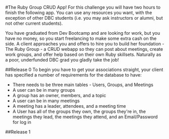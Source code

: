 #The Ruby Group CRUD App!
For this challenge you will have two hours to finish the following app. You can use any resources you want, with the exception of other DBC students (i.e. you may ask instructors or alumni, but not other current students).


You have graduated from Dev Bootcamp and are looking for work, but you have no money, so you start freelancing to make some extra cash on the side. A client approaches you and offers to hire you to build her foundation - The Ruby Group - a CRUD webapp so they can post about meetings, create work groups, and offer help based on their own Ruby skillsets. Naturally as a poor, underfunded DBC grad you gladly take the job!

##Release 0
To begin you have to get your associations straight, your client has specified a number of requirements for the database to have:
* There needs to be three main tables - Users, Groups, and Meetings
* A user can be in many groups
* A group has an owner, members, and a topic
* A user can be in many meetings
* A meeting has a leader, attendees, and a meeting time
* A User has all of the groups they own, the groups they're in, the meetings they lead, the meetings they attend, and an Email/Password for log in

##Release 1
